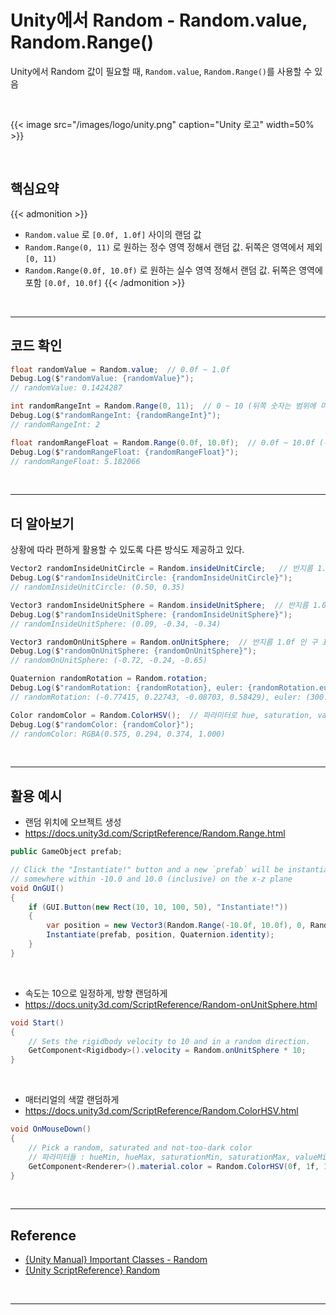 # Unity에서 Random - Random.value, Random.Range()


Unity에서 Random 값이 필요할 때, `Random.value`, `Random.Range()`를 사용할 수 있음
<!--more-->

<br/>

{{< image src="/images/logo/unity.png" caption="Unity 로고" width=50% >}}

<br/>

## 핵심요약
{{< admonition >}}
- `Random.value` 로 `[0.0f, 1.0f]` 사이의 랜덤 값
- `Random.Range(0, 11)` 로 원하는 정수 영역 정해서 랜덤 값. 뒤쪽은 영역에서 제외 `[0, 11)`
- `Random.Range(0.0f, 10.0f)` 로 원하는 실수 영역 정해서 랜덤 값. 뒤쪽은 영역에 포함 `[0.0f, 10.0f]`
{{< /admonition >}}
<br/>

---

## 코드 확인

```cs
float randomValue = Random.value;  // 0.0f ~ 1.0f
Debug.Log($"randomValue: {randomValue}");
// randomValue: 0.1424287

int randomRangeInt = Random.Range(0, 11);  // 0 ~ 10 (뒤쪽 숫자는 범위에 미포함)
Debug.Log($"randomRangeInt: {randomRangeInt}");
// randomRangeInt: 2

float randomRangeFloat = Random.Range(0.0f, 10.0f);  // 0.0f ~ 10.0f (뒤쪽 숫자도 범위에 포함)
Debug.Log($"randomRangeFloat: {randomRangeFloat}");
// randomRangeFloat: 5.182066
```

<br/>

---

## 더 알아보기
상황에 따라 편하게 활용할 수 있도록 다른 방식도 제공하고 있다.

```cs
Vector2 randomInsideUnitCircle = Random.insideUnitCircle;   // 반지름 1.0f 인 원 안쪽
Debug.Log($"randomInsideUnitCircle: {randomInsideUnitCircle}");
// randomInsideUnitCircle: (0.50, 0.35)

Vector3 randomInsideUnitSphere = Random.insideUnitSphere;  // 반지름 1.0f 인 구 안쪽
Debug.Log($"randomInsideUnitSphere: {randomInsideUnitSphere}");
// randomInsideUnitSphere: (0.09, -0.34, -0.34)

Vector3 randomOnUnitSphere = Random.onUnitSphere;  // 반지름 1.0f 인 구 표면
Debug.Log($"randomOnUnitSphere: {randomOnUnitSphere}");
// randomOnUnitSphere: (-0.72, -0.24, -0.65)

Quaternion randomRotation = Random.rotation;
Debug.Log($"randomRotation: {randomRotation}, euler: {randomRotation.eulerAngles}");
// randomRotation: (-0.77415, 0.22743, -0.08703, 0.58429), euler: (300.11, 127.02, 244.78)

Color randomColor = Random.ColorHSV();  // 파라미터로 hue, saturation, value, alpha 각각 범위 지정도 가능
Debug.Log($"randomColor: {randomColor}");
// randomColor: RGBA(0.575, 0.294, 0.374, 1.000)
```

<br/>

---

## 활용 예시
- 랜덤 위치에 오브젝트 생성
- https://docs.unity3d.com/ScriptReference/Random.Range.html
```cs
public GameObject prefab;

// Click the "Instantiate!" button and a new `prefab` will be instantiated
// somewhere within -10.0 and 10.0 (inclusive) on the x-z plane
void OnGUI()
{
    if (GUI.Button(new Rect(10, 10, 100, 50), "Instantiate!"))
    {
        var position = new Vector3(Random.Range(-10.0f, 10.0f), 0, Random.Range(-10.0f, 10.0f));
        Instantiate(prefab, position, Quaternion.identity);
    }
}
```

<br/>

- 속도는 10으로 일정하게, 방향 랜덤하게
- https://docs.unity3d.com/ScriptReference/Random-onUnitSphere.html
```cs
void Start()
{
    // Sets the rigidbody velocity to 10 and in a random direction.
    GetComponent<Rigidbody>().velocity = Random.onUnitSphere * 10;
}
```

<br/>

- 매터리얼의 색깔 랜덤하게
- https://docs.unity3d.com/ScriptReference/Random.ColorHSV.html
```cs
void OnMouseDown()
{
    // Pick a random, saturated and not-too-dark color
    // 파라미터들 : hueMin, hueMax, saturationMin, saturationMax, valueMin, valueMax
    GetComponent<Renderer>().material.color = Random.ColorHSV(0f, 1f, 1f, 1f, 0.5f, 1f);
}
```

<br/>

---

## Reference
- [{Unity Manual} Important Classes - Random](https://docs.unity3d.com/Manual/class-Random.html)
- [{Unity ScriptReference} Random](https://docs.unity3d.com/ScriptReference/Random.html)

<br/>

---
